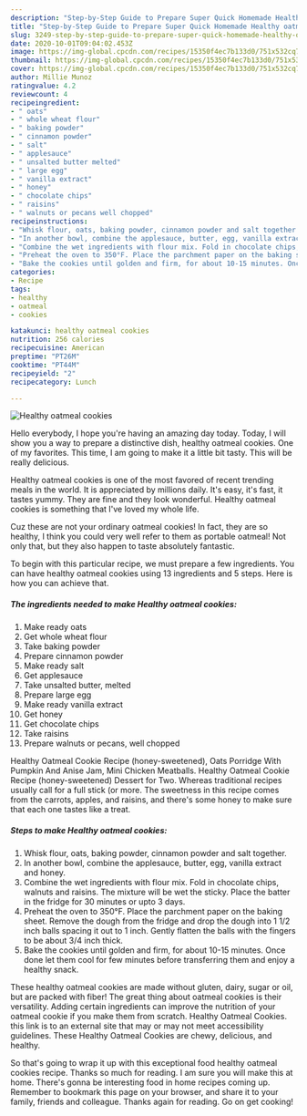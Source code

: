 ```yaml
---
description: "Step-by-Step Guide to Prepare Super Quick Homemade Healthy oatmeal cookies"
title: "Step-by-Step Guide to Prepare Super Quick Homemade Healthy oatmeal cookies"
slug: 3249-step-by-step-guide-to-prepare-super-quick-homemade-healthy-oatmeal-cookies
date: 2020-10-01T09:04:02.453Z
image: https://img-global.cpcdn.com/recipes/15350f4ec7b133d0/751x532cq70/healthy-oatmeal-cookies-recipe-main-photo.jpg
thumbnail: https://img-global.cpcdn.com/recipes/15350f4ec7b133d0/751x532cq70/healthy-oatmeal-cookies-recipe-main-photo.jpg
cover: https://img-global.cpcdn.com/recipes/15350f4ec7b133d0/751x532cq70/healthy-oatmeal-cookies-recipe-main-photo.jpg
author: Millie Munoz
ratingvalue: 4.2
reviewcount: 4
recipeingredient:
- " oats"
- " whole wheat flour"
- " baking powder"
- " cinnamon powder"
- " salt"
- " applesauce"
- " unsalted butter melted"
- " large egg"
- " vanilla extract"
- " honey"
- " chocolate chips"
- " raisins"
- " walnuts or pecans well chopped"
recipeinstructions:
- "Whisk flour, oats, baking powder, cinnamon powder and salt together."
- "In another bowl, combine the applesauce, butter, egg, vanilla extract and honey."
- "Combine the wet ingredients with flour mix. Fold in chocolate chips, walnuts and raisins. The mixture will be wet the sticky. Place the batter in the fridge for 30 minutes or upto 3 days."
- "Preheat the oven to 350°F. Place the parchment paper on the baking sheet. Remove the dough from the fridge and drop the dough into 1 1/2 inch balls spacing it out to 1 inch. Gently flatten the balls with the fingers to be about 3/4 inch thick."
- "Bake the cookies until golden and firm, for about 10-15 minutes. Once done let them cool for few minutes before transferring them and enjoy a healthy snack."
categories:
- Recipe
tags:
- healthy
- oatmeal
- cookies

katakunci: healthy oatmeal cookies 
nutrition: 256 calories
recipecuisine: American
preptime: "PT26M"
cooktime: "PT44M"
recipeyield: "2"
recipecategory: Lunch

---
```



![Healthy oatmeal cookies](https://img-global.cpcdn.com/recipes/15350f4ec7b133d0/751x532cq70/healthy-oatmeal-cookies-recipe-main-photo.jpg)

Hello everybody, I hope you're having an amazing day today. Today, I will show you a way to prepare a distinctive dish, healthy oatmeal cookies. One of my favorites. This time, I am going to make it a little bit tasty. This will be really delicious.

Healthy oatmeal cookies is one of the most favored of recent trending meals in the world. It is appreciated by millions daily. It's easy, it's fast, it tastes yummy. They are fine and they look wonderful. Healthy oatmeal cookies is something that I've loved my whole life.

Cuz these are not your ordinary oatmeal cookies! In fact, they are so healthy, I think you could very well refer to them as portable oatmeal! Not only that, but they also happen to taste absolutely fantastic.


To begin with this particular recipe, we must prepare a few ingredients. You can have healthy oatmeal cookies using 13 ingredients and 5 steps. Here is how you can achieve that.

<!--inarticleads1-->

##### The ingredients needed to make Healthy oatmeal cookies:

1. Make ready  oats
1. Get  whole wheat flour
1. Take  baking powder
1. Prepare  cinnamon powder
1. Make ready  salt
1. Get  applesauce
1. Take  unsalted butter, melted
1. Prepare  large egg
1. Make ready  vanilla extract
1. Get  honey
1. Get  chocolate chips
1. Take  raisins
1. Prepare  walnuts or pecans, well chopped


Healthy Oatmeal Cookie Recipe (honey-sweetened), Oats Porridge With Pumpkin And Anise Jam, Mini Chicken Meatballs. Healthy Oatmeal Cookie Recipe (honey-sweetened) Dessert for Two. Whereas traditional recipes usually call for a full stick (or more. The sweetness in this recipe comes from the carrots, apples, and raisins, and there&#39;s some honey to make sure that each one tastes like a treat. 

<!--inarticleads2-->

##### Steps to make Healthy oatmeal cookies:

1. Whisk flour, oats, baking powder, cinnamon powder and salt together.
1. In another bowl, combine the applesauce, butter, egg, vanilla extract and honey.
1. Combine the wet ingredients with flour mix. Fold in chocolate chips, walnuts and raisins. The mixture will be wet the sticky. Place the batter in the fridge for 30 minutes or upto 3 days.
1. Preheat the oven to 350°F. Place the parchment paper on the baking sheet. Remove the dough from the fridge and drop the dough into 1 1/2 inch balls spacing it out to 1 inch. Gently flatten the balls with the fingers to be about 3/4 inch thick.
1. Bake the cookies until golden and firm, for about 10-15 minutes. Once done let them cool for few minutes before transferring them and enjoy a healthy snack.


These healthy oatmeal cookies are made without gluten, dairy, sugar or oil, but are packed with fiber! The great thing about oatmeal cookies is their versatility. Adding certain ingredients can improve the nutrition of your oatmeal cookie if you make them from scratch. Healthy Oatmeal Cookies. this link is to an external site that may or may not meet accessibility guidelines. These Healthy Oatmeal Cookies are chewy, delicious, and healthy. 

So that's going to wrap it up with this exceptional food healthy oatmeal cookies recipe. Thanks so much for reading. I am sure you will make this at home. There's gonna be interesting food in home recipes coming up. Remember to bookmark this page on your browser, and share it to your family, friends and colleague. Thanks again for reading. Go on get cooking!
